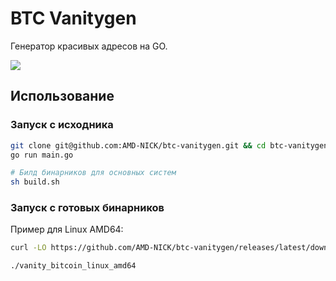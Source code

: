 # BTC Vanitygen

Генератор красивых адресов на GO.

![](https://file.def.pm/T530L6s8.jpg)

## Использование

### Запуск с исходника

```bash
git clone git@github.com:AMD-NICK/btc-vanitygen.git && cd btc-vanitygen
go run main.go

# Билд бинарников для основных систем
sh build.sh
```

### Запуск с готовых бинарников

Пример для Linux AMD64:

```bash
curl -LO https://github.com/AMD-NICK/btc-vanitygen/releases/latest/download/vanity_bitcoin_linux_amd64 && chmod +x vanity_bitcoin_linux_amd64

./vanity_bitcoin_linux_amd64
```
